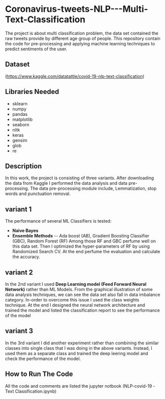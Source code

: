 # Coronavirus-tweets-NLP---Multi-Text-Classification
The project is about multi classification problem, the data set contained the raw tweets provide by different age group of people. This repository contain the code for pre-processing and applying machine learning techniques to predict sentiments of the user.
## Dataset
(https://www.kaggle.com/datatattle/covid-19-nlp-text-classification)

## Libraries Needed
- sklearn
- numpy
- pandas
- matplotlib
- seaborn
- nltk
- keras
- gensim
- glob
- re

## Description 
In this work, the project is consisting of three variants. After downloading the data from Kaggle I performed the data analysis and data pre-processing. The data pre-processing module include, Lemmatization, stop words and punctuation removal.

## variant 1
The performance of several ML Classifiers is tested:
- **Naive Bayes** 
- **Ensemble Methods**
-- Ada boost (AB), Gradient Boosting Classifier (GBC), Random Forest (RF)
Among those RF and GBC perfume well on this data set. Then I optimized the hyper-parameters of RF by using Randomized Search CV. At the end perfume the evaluation and calculate the accuracy.

## variant 2
In the 2nd variant I used **Deep Learning model (Feed Forward Neural Network)** rather than ML Models. From the graphical illustration of some data analysis techniques, we can see the data set also fall in data imbalance category. In-order to overcome this issue I used the class weights technique. At the end I designed the neural network architecture and trained the model and listed the classification report to see the performance of the model 

## variant 3
In the 3rd variant I did another experiment rather than combining the similar classes into single class that I was doing in the above variants. Instead, I used them as a separate class and trained the deep leering model and check the performance of the model.

## How to Run The Code
All the code and comments are listed the jupyter notbook (NLP-covid-19 -Text Classification.ipynb)


